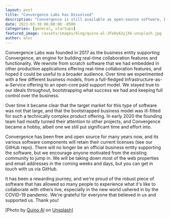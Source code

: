 ```yaml
---
layout: post
title: "Convergence Labs has Dissolved"
description: "Convergence is still available as open-source software, but without the backing of Convergence Labs."
date: 2023-03-30 06:00:00 -0500
categories: [general, startups]
featured_image: /assets/images/blog/quino-al-JFeOy62yjXk-unsplash.jpg
author: alec
---
```


Convergence Labs was founded in 2017 as the business entity supporting Convergence, an engine for building real-time collaboration features and functionality.  We rewrote from scratch software that we had embedded in other production applications offering real-time collaboration features, and hoped it could be useful to a broader audience.  Over time we experimented with a few different business models, from a full-fledged Infrastructure-as-a-Service offering to an open-core paid support model.  We stayed true to our ideals throughout, bootstrapping what success we had and keeping full control over the business.

Over time it became clear that the target market for this type of software was not that large, and that the bootstrapped business model was ill-fitted for such a technically complex product offering.  In early 2020 the founding team had mostly turned their attention to other projects, and Convergence became a hobby, albeit one we still put significant time and effort into.

Convergence has been free and open source for many years now, and its various software components will retain their current licenses (see our GitHub repo).   There will no longer be an official business entity supporting the software, but we encourage anyone motivated from the existing community to jump in.  We will be taking down most of the web properties and email addresses in the coming weeks and days, but you can get in touch with us via GitHub.  

It has been a rewarding journey, and we're proud of the robust piece of software that has allowed so many people to experience what it's like to collaborate with others live, especially in the new world ushered in by the COVID-19 pandemic.  We're grateful for everyone that believed in us and supported us.  Thank you!

[Photo by <a href="https://unsplash.com/@quinoal?utm_source=unsplash&utm_medium=referral&utm_content=creditCopyText">Quino Al</a> on <a href="https://unsplash.com/images/nature/sunset?utm_source=unsplash&utm_medium=referral&utm_content=creditCopyText">Unsplash</a>]